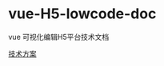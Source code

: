 # vue-H5-lowcode-doc
vue 可视化编辑H5平台技术文档

[技术方案](https://zengzhenhog.github.io/vue-H5-lowcode-doc/doc/技术方案.md)

